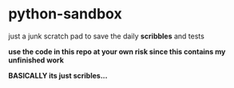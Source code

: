 # python-sandbox
just a junk scratch pad to save the daily **scribbles** and tests

**use the code in this repo at your own risk since this contains my unfinished work**

**BASICALLY its just scribles...**
